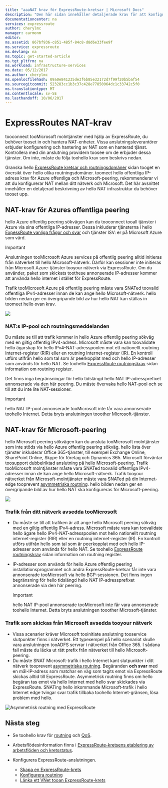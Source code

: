 ```yaml
---
title: "aaaNAT krav för ExpressRoute-kretsar | Microsoft Docs"
description: "Den här sidan innehåller detaljerade krav för att konfigurera och hantera NAT för ExpressRoute-kretsar."
documentationcenter: na
services: expressroute
author: cherylmc
manager: carmonm
editor: 
ms.assetid: 867bf936-c851-485f-84c8-d8d6e33fee9f
ms.service: expressroute
ms.devlang: na
ms.topic: get-started-article
ms.tgt_pltfrm: na
ms.workload: infrastructure-services
ms.date: 05/12/2017
ms.author: cherylmc
ms.openlocfilehash: 09a0e841235de3f6b85e32172d7f99f20b5baf54
ms.sourcegitcommit: 523283cc1b3c37c428e77850964dc1c33742c5f0
ms.translationtype: MT
ms.contentlocale: sv-SE
ms.lasthandoff: 10/06/2017
---
```

# <a name="expressroute-nat-requirements"></a>ExpressRoutes NAT-krav
tooconnect tooMicrosoft molntjänster med hjälp av ExpressRoute, du behöver tooset in och hantera NAT-enheter. Vissa anslutningsleverantörer erbjuder konfigurering och hantering av NAT som en hanterad tjänst. Kontrollera med din anslutning providern toosee om de erbjuder dessa tjänster. Om inte, måste du följa toohello krav som beskrivs nedan. 

Granska hello [ExpressRoute kretsar och routningsdomäner](expressroute-circuit-peerings.md) sidan tooget en översikt över hello olika routningsdomäner. toomeet hello offentliga IP-adress krav för Azure offentliga och Microsoft-peering, rekommenderar vi att du konfigurerar NAT mellan ditt nätverk och Microsoft. Det här avsnittet innehåller en detaljerad beskrivning av hello NAT infrastruktur du behöver tooset upp.

## <a name="nat-requirements-for-azure-public-peering"></a>NAT-krav för Azures offentliga peering
hello Azure offentlig peering sökvägen kan du tooconnect tooall tjänster i Azure via sina offentliga IP-adresser. Dessa inkluderar tjänsterna i hello [ExpessRoute vanliga frågor och svar](expressroute-faqs.md) och tjänster ISV: er på Microsoft Azure som värd. 

> [!IMPORTANT]
> Anslutningen tooMicrosoft Azure services på offentlig peering alltid initieras från nätverket till hello Microsoft-nätverk. Därför kan sessioner inte initieras från Microsoft Azure-tjänster tooyour nätverk via ExpressRoute. Om du använder, paket som skickats toothese annonserade IP-adresser kommer att använda hello internet i stället för ExpressRoute.
> 

Trafik tooMicrosoft Azure på offentlig peering måste vara SNATed toovalid offentliga IPv4-adresser innan de kan ange hello Microsoft-nätverk. hello bilden nedan ger en övergripande bild av hur hello NAT kan ställas in toomeet hello ovan krav.

![](./media/expressroute-nat/expressroute-nat-azure-public.png) 

### <a name="nat-ip-pool-and-route-advertisements"></a>NAT:s IP-pool och routningsmeddelanden
Du måste se till att trafik kommer in hello Azure offentlig peering sökväg med en giltig offentlig IPv4-adress. Microsoft måste vara kan toovalidate hello ägarskap för hello IPv4-NAT-adresspoolen mot ett nationellt routning Internet-register (RIR) eller en routning Internet-register (IR). En kontroll utförs utifrån hello som tal som är peerkopplat med och hello IP-adresser som används för hello NAT. Se toohello [ExpressRoute routningskrav](expressroute-routing.md) sidan information om routning register.

Det finns inga begränsningar för hello tidslängd hello NAT IP-adressprefixet annonserade via den här peering. Du måste övervaka hello NAT-pool och se till att du inte lite NAT-sessioner.

> [!IMPORTANT]
> hello NAT IP-pool annonserade tooMicrosoft inte får vara annonserade toohello Internet. Detta bryts anslutningen tooother Microsoft-tjänster.
> 
> 

## <a name="nat-requirements-for-microsoft-peering"></a>NAT-krav för Microsoft-peering
hello Microsoft peering sökvägen kan du ansluta tooMicrosoft molntjänster som inte stöds via hello Azure offentlig peering sökväg. hello lista över tjänster inkluderar Office 365-tjänster, till exempel Exchange Online, SharePoint Online, Skype för företag och Dynamics 365. Microsoft förväntar toosupport dubbelriktad anslutning på hello Microsoft-peering. Trafik tooMicrosoft molntjänster måste vara SNATed toovalid offentliga IPv4-adresser innan de kan ange hello Microsoft-nätverk. Trafik tooyour nätverket från Microsoft-molntjänster måste vara SNATed på din Internet-edge tooprevent [asymmetriska routning](expressroute-asymmetric-routing.md). hello bilden nedan ger en övergripande bild av hur hello NAT ska konfigureras för Microsoft-peering.

![](./media/expressroute-nat/expressroute-nat-microsoft.png) 

### <a name="traffic-originating-from-your-network-destined-toomicrosoft"></a>Trafik från ditt nätverk avsedda tooMicrosoft
* Du måste se till att trafiken är att ange hello Microsoft peering sökväg med en giltig offentlig IPv4-adress. Microsoft måste vara kan toovalidate hello ägare hello IPv4-NAT-adresspoolen mot hello nationellt routning internet-register (RIR) eller en routning internet-register (IR). En kontroll utförs utifrån hello som tal som är peerkopplat med och hello IP-adresser som används för hello NAT. Se toohello [ExpressRoute routningskrav](expressroute-routing.md) sidan information om routning register.
* IP-adresser som används för hello Azure offentlig peering installationsprogrammet och andra ExpressRoute-kretsar får inte vara annonserade tooMicrosoft via hello BGP-sessionen. Det finns ingen begränsning för hello tidslängd hello NAT IP-adressprefixet annonserade via den här peering.
  
  > [!IMPORTANT]
  > hello NAT IP-pool annonserade tooMicrosoft inte får vara annonserade toohello Internet. Detta bryts anslutningen tooother Microsoft-tjänster.
  > 
  > 

### <a name="traffic-originating-from-microsoft-destined-tooyour-network"></a>Trafik som skickas från Microsoft avsedda tooyour nätverk
* Vissa scenarier kräver Microsoft tooinitiate anslutning tooservice slutpunkter finns i nätverket. Ett typexempel på hello scenariot skulle vara anslutningen tooADFS servrar i nätverket från Office 365. I sådana fall måste du läcka ut rätt prefix från nätverket till hello Microsoft-peering. 
* Du måste SNAT Microsoft-trafik i hello Internet kant slutpunkter i ditt nätverk tooprevent [asymmetriska routning](expressroute-asymmetric-routing.md). Begäranden **och svar** med en mål-IP-adress som matchar en väg som tagits emot via ExpressRoute skickas alltid till ExpressRoute. Asymmetrisk routning finns om hello begäran tas emot via hello Internet med hello svar skickades via ExpressRoute. SNATing hello inkommande Microsoft-trafik i hello Internet edge tvingar svar trafik tillbaka toohello Internet-gränsen, lösa problem med hello.

![Asymmetrisk routning med ExpressRoute](./media/expressroute-asymmetric-routing/AsymmetricRouting2.png)

## <a name="next-steps"></a>Nästa steg
* Se toohello krav för [routning](expressroute-routing.md) och [QoS](expressroute-qos.md).
* Arbetsflödesinformation finns i [ExpressRoute-kretsens etablering av arbetsflöden och kretsstatus](expressroute-workflows.md).
* Konfigurera ExpressRoute-anslutningen.
  
  * [Skapa en ExpressRoute-krets](expressroute-howto-circuit-classic.md)
  * [Konfigurera routning](expressroute-howto-routing-classic.md)
  * [Länka ett VNet tooan ExpressRoute-krets](expressroute-howto-linkvnet-classic.md)

